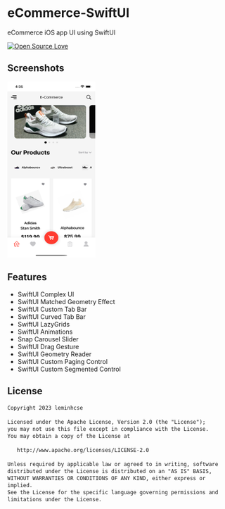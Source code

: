 # eCommerce-SwiftUI
eCommerce iOS app UI using SwiftUI


[![Open Source Love](https://badges.frapsoft.com/os/v1/open-source.svg?v=102)](https://opensource.org/licenses/Apache-2.0)

## Screenshots

<img src="row/preview.png" height="400" width="200">

## Features

* SwiftUI Complex UI
* SwiftUI Matched Geometry Effect
* SwiftUI Custom Tab Bar 
* SwiftUI Curved Tab Bar
* SwiftUI LazyGrids
* SwiftUI Animations
* Snap Carousel Slider
* SwiftUI Drag Gesture
* SwiftUI Geometry Reader
* SwiftUI Custom Paging Control
* SwiftUI Custom Segmented Control

## License

```
Copyright 2023 leminhcse

Licensed under the Apache License, Version 2.0 (the "License");
you may not use this file except in compliance with the License.
You may obtain a copy of the License at

   http://www.apache.org/licenses/LICENSE-2.0

Unless required by applicable law or agreed to in writing, software
distributed under the License is distributed on an "AS IS" BASIS,
WITHOUT WARRANTIES OR CONDITIONS OF ANY KIND, either express or implied.
See the License for the specific language governing permissions and
limitations under the License.
```
